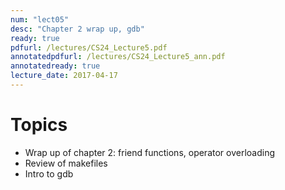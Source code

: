 ```yaml
---
num: "lect05"
desc: "Chapter 2 wrap up, gdb"
ready: true
pdfurl: /lectures/CS24_Lecture5.pdf
annotatedpdfurl: /lectures/CS24_Lecture5_ann.pdf
annotatedready: true 
lecture_date: 2017-04-17
---
```


# Topics

* Wrap up of chapter 2: friend functions, operator overloading
* Review of makefiles
* Intro to gdb
